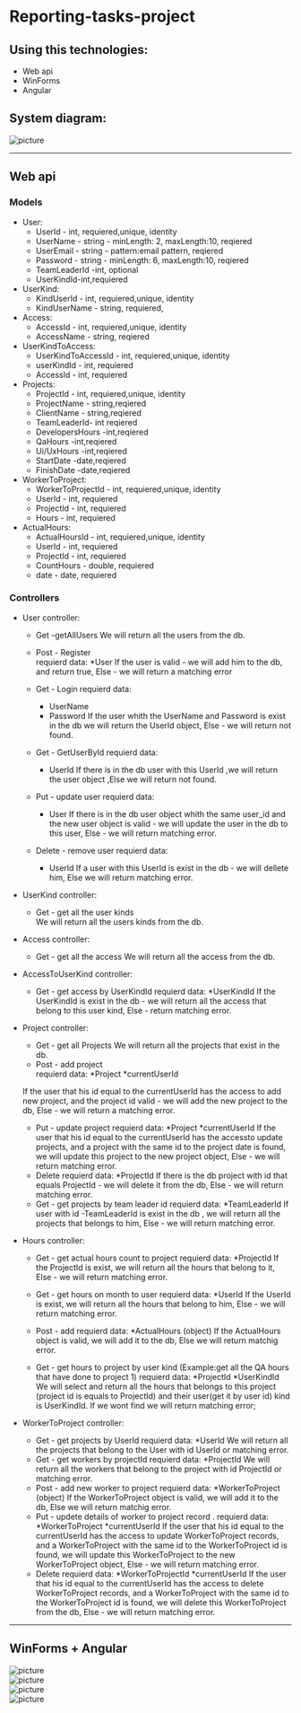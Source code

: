 # Reporting-tasks-project
## Using this technologies:
* Web api
* WinForms
* Angular

## System diagram:
![picture](step1.png)

***
## Web api
### Models
* User:
    * UserId - int, requiered,unique, identity
    * UserName - string - minLength: 2, maxLength:10, reqiered
    * UserEmail - string - pattern:email pattern, reqiered
    * Password - string -  minLength: 6, maxLength:10, reqiered
    * TeamLeaderId -int, optional
    * UserKindId-int,requiered
* UserKind:
    * KindUserId - int, requiered,unique, identity
     * KindUserName - string, requiered,
 * Access:
    * AccessId - int, requiered,unique, identity
    * AccessName - string, reqiered
* UserKindToAccess:
    * UserKindToAccessId - int, requiered,unique, identity
    * userKindId - int, requiered
    * AccessId - int, requiered
* Projects:
    * ProjectId - int, requiered,unique, identity
    * ProjectName - string,reqiered
    * ClientName - string,reqiered
    * TeamLeaderId- int reqiered
    * DevelopersHours -int,reqiered
    * QaHours -int,reqiered
    * Ui/UxHours -int,reqiered 
    * StartDate -date,reqiered 
    * FinishDate -date,reqiered 
 * WorkerToProject:
    * WorkerToProjectId - int, requiered,unique, identity
    * UserId - int, requiered
    * ProjectId - int, requiered 
    * Hours - int, requiered 
 * ActualHours:
    * ActualHoursId - int, requiered,unique, identity
    * UserId - int, requiered
    * ProjectId - int, requiered 
    * CountHours - double, requiered 
    * date - date, requiered


### Controllers
* User controller:
    * Get -getAllUsers
      We will return all the users from the db.
    
    * Post - Register    
    requierd data: 
      *User
    If the user is valid - we will add him to the db, and return true, Else - we will return a matching error
    * Get - Login
      requierd data: 
        * UserName 
        * Password 
     If the user whith the UserName and Password is exist in the db we will return the UserId object, Else - we will return not found.
    * Get - GetUserById
      requierd data: 
        * UserId
    If there is in the db user with this UserId ,we will return the user object ,Else we will return not found.
    * Put - update user
       requierd data: 
        * User
     If there is in the db user object whith the same user_id and the new user object is valid - we will update the user in the db to this user, Else - we will return matching error.

    * Delete - remove user
       requierd data: 
        * UserId
    If a user with this UserId is exist in the db - we will dellete him, Else we will return matching error.
    
   
* UserKind controller:
    * Get - get all the user kinds  
      We will return all the users kinds from the db.
* Access controller:
    * Get - get all the access
     We will return all the access from the db.

* AccessToUserKind controller:
    * Get - get access by UserKindId
      requierd data: 
        *UserKindId
    If the UserKindId is exist in the db - we will return all the access that belong to this user kind, Else - return matching error.

* Project controller:
    * Get - get all Projects
      We will return all the projects that exist in the db.
    * Post - add project    
        requierd data: 
        *Project
        *currentUserId

    If the user that his id equal to the currentUserId has the access to add new project, and the project id valid - we will add the new project to the db, Else - we will return a matching error.

    * Put - update project
       requierd data: 
        *Project
        *currentUserId
    If the user that his id equal to the currentUserId has the accessto update  projects, and a project with the same id to the project date is found, we will update this project to the new project object, Else - we will return matching error.
    * Delete 
        requierd data: 
          *ProjectId
    If there is the db project with id that equals ProjectId - we will delete it from the db, Else - we will return matching error.
    * Get - get projects by team leader id
        requierd data: 
           *TeamLeaderId
    If user with id -TeamLeaderId is exist in the db , we will return all the projects that belongs to him, Else - we will return matching error.

    

* Hours controller:
    * Get - get actual hours count to project
       requierd data: 
           *ProjectId
     If the ProjectId is exist, we will return all the hours that belong to it, Else - we will return matching error.

    * Get - get hours on month to user
        requierd data: 
           *UserId
     If the UserId is exist, we will return all the hours that belong to him, Else - we will return matching error.

    * Post - add 
     requierd data: 
           *ActualHours (object)
     If the ActualHours object is valid, we will add it to the db, Else we will return matchig error.
    * Get - get hours to project by user kind (Example:get all the QA hours that have done to project 1)
       requierd data: 
           *ProjectId
           *UserKindId
       We will select and return all the hours that belongs to this project (project id is equals to ProjectId) and their user(get it by user id) kind is UserKindId. If we wont find we will return matching error;


* WorkerToProject controller:
    * Get - get projects by UserId
       requierd data: 
           *UserId
       We will return all the projects that belong to the User with id UserId or matching error.
    * Get - get workers by projectId
       requierd data: 
           *ProjectId
       We will return all the workers that belong to the project with id ProjectId or matching error.
    * Post - add new worker to project
       requierd data: 
           *WorkerToProject (object)
       If the WorkerToProject object is valid, we will add it to the db, Else we will return matchig error.
    * Put - updete details of worker to project record .
        requierd data: 
        *WorkerToProject
        *currentUserId
    If the user that his id equal to the currentUserId has the access to update  WorkerToProject records, and a WorkerToProject with the same id to the WorkerToProject id is found, we will update this WorkerToProject to the new WorkerToProject object, Else - we will return matching error.
    * Delete
     requierd data: 
        *WorkerToProjectId
        *currentUserId
    If the user that his id equal to the currentUserId has the access to delete  WorkerToProject records, and a WorkerToProject with the same id to the WorkerToProject id is found, we will delete this WorkerToProject from the db, Else - we will return matching error.
***
## WinForms +  Angular
![picture](step2.png)   
![picture](step3.png)   
![picture](step4.png)   
![picture](step5.png)   


